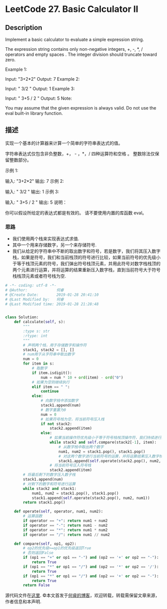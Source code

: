 # LeetCode 27. Basic Calculator II

## Description

Implement a basic calculator to evaluate a simple expression string.

The expression string contains only non-negative integers, +, -, *, / operators and empty spaces . The integer division should truncate toward zero.

Example 1:

Input: "3+2*2"
Output: 7
Example 2:

Input: " 3/2 "
Output: 1
Example 3:

Input: " 3+5 / 2 "
Output: 5
Note:

You may assume that the given expression is always valid.
Do not use the eval built-in library function.

## 描述

实现一个基本的计算器来计算一个简单的字符串表达式的值。

字符串表达式仅包含非负整数，+， - ，*，/ 四种运算符和空格  。 整数除法仅保留整数部分。

示例 1:

输入: "3+2*2"
输出: 7
示例 2:

输入: " 3/2 "
输出: 1
示例 3:

输入: " 3+5 / 2 "
输出: 5
说明：

你可以假设所给定的表达式都是有效的。
请不要使用内置的库函数 eval。

### 思路

* 我们使用两个栈来实现表达式求值.
* 其中一个用来存储数字，另一个来存储符号.
* 我们从给定的字符串中不断的取出数字和符号，若是数字，我们将其压入数字栈，如果是符号，我们和当前栈顶的符号进行比较，如果当前符号的优先级小于等于栈顶元素的符号，我们弹出符号栈顶元素，并用此符号对数字栈栈顶的两个元素进行运算，并将运算的结果重新压入数字栈，直到当前符号大于符号栈栈顶元素或者符号栈为空.

```python
# -*- coding: utf-8 -*-
# @Author:             何睿
# @Create Date:        2019-01-28 20:41:10
# @Last Modified by:   何睿
# @Last Modified time: 2019-01-28 21:28:48


class Solution:
    def calculate(self, s):
        """
        :type s: str
        :rtype: int
        """
        # 声明两个栈，用于存储数字和操作符
        stack1, stack2 = [], []
        # num用于从字符串中取出数字
        num = 0
        for item in s:
            # 取数字
            if item.isdigit():
                num = num * 10 + ord(item) - ord("0")
            # 如果为空则继续执行
            elif item == " ":
                continue
            else:
                # 向数字栈中添加数字
                stack1.append(num)
                # 数字重置为0
                num = 0
                # 如果符号栈为空，将当前符号压入栈
                if not stack2:
                    stack2.append(item)
                else:
                    # 如果当前操作符优先级小于等于符号栈栈顶操作符，我们持续进行运算
                    while stack2 and self.compare(stack2[-1], item):
                        # 从数字栈中取出两个数字
                        num1, num2 = stack1.pop(), stack1.pop()
                        # 对这两个数字进行当前符号的运算，并将运算结果压入数字栈
                        stack1.append(self.operate(stack2.pop(), num2, num1))
                    # 将当前符号压入符号栈
                    stack2.append(item)
        # 将最后剩下的数字压入数子栈
        stack1.append(num)
        # 对剩下的数字和符号进行运算
        while stack2 and stack1:
            num1, num2 = stack1.pop(), stack1.pop()
            stack1.append(self.operate(stack2.pop(), num2, num1))
        return stack1.pop()

    def operate(self, operator, num1, num2):
        # 运算函数
        if operator == "+": return num1 + num2
        if operator == "-": return num1 - num2
        if operator == "*": return num1 * num2
        if operator == "/": return num1 // num2

    def compare(self, op1, op2):
        # op2的优先级>=op1的优先级返回True
        # 否则返回False
        if (op1 == "+" or op1 == "-") and (op2 == '+' or op2 == "-"):
            return True
        if (op1 == "*" or op1 == "/") and (op2 == '*' or op2 == '/'):
            return True
        if (op1 == "*" or op1 == "/") and (op2 == '+' or op2 == "-"):
            return True
        return False
```

源代码文件在[这里](https://github.com/ruicore/Algorithm/blob/master/Leetcode/2019-01-28-227-Basic-Calculator-II.py).
©本文首发于[何睿的博客](https://www.ruicore.cn/leetcode-27-basic-calculator-ii/)，欢迎转载，转载需保留文章来源，作者信息和本声明.
